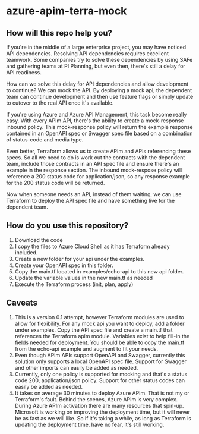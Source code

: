 # azure-apim-terra-mock
## How will this repo help you?
If you're in the middle of a large enterprise project, you may have noticed API dependencies. Resolving API dependencies requires excellent teamwork. Some companies try to solve these dependencies by using SAFe and gathering teams at PI Planning, but even then, there's still a delay for API readiness.

How can we solve this delay for API dependencies and allow development to continue? We can mock the API. By deploying a mock api, the dependent team can continue development and then use feature flags or simply update to cutover to the real API once it's available.

If you're using Azure and Azure API Management, this task become really easy. With every APIm API, there's the ability to create a mock-response inbound policy. This mock-response policy will return the example response contained in an OpenAPI spec or Swagger spec file based on a combination of status-code and media type.

Even better, Terraform allows us to create APIm and APIs referencing these specs. So all we need to do is work out the contracts with the dependent team, include those contracts in an API spec file and ensure there's an example in the response section. The inbound mock-respose policy will reference a 200 status code for application/json, so any response example for the 200 status code will be returned. 

Now when someone needs an API, instead of them waiting, we can use Terraform to deploy the API spec file and have something live for the dependent team.

## How do you use this repository?
1. Download the code
1. I copy the files to Azure Cloud Shell as it has Terraform already included.
1. Create a new folder for your api under the examples.
1. Create your OpenAPI spec in this folder.
1. Copy the main.tf located in examples/echo-api to this new api folder.
1. Update the variable values in the new main.tf as needed
1. Execute the Terraform process (init, plan, apply)

## Caveats
1. This is a version 0.1 attempt, however Terraform modules are used to allow for flexibility. For any mock api you want to deploy, add a folder under examples. Copy the API spec file and create a main.tf that references the Terraform apim module. Variables exist to help fill-in the fields needed for deployment. You should be able to copy the main.tf from the echo-api example and augment to fit your needs.
1. Even though APIm APIs support OpenAPI and Swagger, currently this solution only supports a local OpenAPI spec file. Support for Swagger and other imports can easily be added as needed.
1. Currently, only one policy is supported for mocking and that's a status code 200, application/json policy. Support for other status codes can easily be added as needed.
1. It takes on average 30 minutes to deploy Azure APIm. That is not my or Terraform's fault. Behind the scenes, Azure APIm is very complex. During Azure APIm activation there are many resources that spin-up. Microsoft is working on improving the deployment time, but it will never be as fast as we will like. So if it's taking a while, as long as Terraform is updating the deployment time, have no fear, it's still working.
